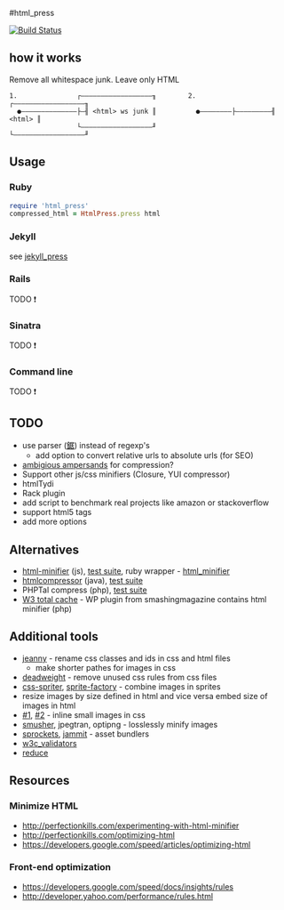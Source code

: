 #html_press

[![Build Status](https://secure.travis-ci.org/stereobooster/html_press.png?branch=master)](http://travis-ci.org/stereobooster/html_press)

## how it works

Remove all whitespace junk. Leave only HTML

```
1.               ┌――――――――――――――――――╖        2.         ┌――――――――――――――――――╖
  ●――――――――――――――├―╢ <html> ws junk ║          ●――――――――├―――――――――╢ <html> ║
                 └――――――――――――――――――╜                   └――――――――――――――――――╜
```

## Usage

### Ruby
```ruby
require 'html_press'
compressed_html = HtmlPress.press html
```

### Jekyll
see [jekyll_press](https://github.com/stereobooster/jekyll_press)

### Rails
TODO :exclamation:

### Sinatra
TODO :exclamation:

### Command line
TODO :exclamation:

## TODO
  - use parser ([鋸](https://github.com/tenderlove/nokogiri)) instead of regexp's
    - add option to convert relative urls to absolute urls (for SEO)
  - [ambigious ampersands](http://mathiasbynens.be/notes/ambiguous-ampersands) for compression?
  - Support other js/css minifiers (Closure, YUI compressor)
  - htmlTydi
  - Rack plugin
  - add script to benchmark real projects like amazon or stackoverflow
  - support html5 tags
  - add more options

## Alternatives
  - [html-minifier](https://github.com/kangax/html-minifier) (js), [test suite](https://github.com/kangax/html-minifier/blob/gh-pages/tests/index.html), ruby wrapper - [html_minifier](https://github.com/stereobooster/html_minifier)
  - [htmlcompressor](http://code.google.com/p/htmlcompressor/) (java), [test suite](http://code.google.com/p/htmlcompressor/source/browse/#svn%2Ftrunk%2Fsrc%2Ftest%2Fresources%2Fhtml%253Fstate%253Dclosed)
  - PHPTal compress (php), [test suite](https://svn.motion-twin.com/phptal/trunk/tests/CompressTest.php)
  - [W3 total cache](http://wordpress.org/extend/plugins/w3-total-cache/) - WP plugin from smashingmagazine contains html minifier (php)

## Additional tools
  - [jeanny](https://github.com/gfranco/jeanny) - rename css classes and ids in css and html files
    - make shorter pathes for images in css
  - [deadweight](https://github.com/aanand/deadweight) - remove unused css rules from css files
  - [css-spriter](https://github.com/aberant/css-spriter), [sprite-factory](https://github.com/jakesgordon/sprite-factory) - combine images in sprites
  - resize images by size defined in html and vice versa embed size of images in html
  - [#1](http://habrahabr.ru/post/90761/), [#2](http://ap-project.org/English/Article/View/53/) - inline small images in css
  - [smusher](https://github.com/grosser/smusher), jpegtran, optipng - losslessly minify images
  - [sprockets](https://github.com/sstephenson/sprockets), [jammit](https://github.com/documentcloud/jammit) - asset bundlers
  - [w3c_validators](https://github.com/alexdunae/w3c_validators)
  - [reduce](https://github.com/grosser/reduce)

## Resources

### Minimize HTML
  - http://perfectionkills.com/experimenting-with-html-minifier
  - http://perfectionkills.com/optimizing-html
  - https://developers.google.com/speed/articles/optimizing-html

### Front-end optimization
  - https://developers.google.com/speed/docs/insights/rules
  - http://developer.yahoo.com/performance/rules.html

